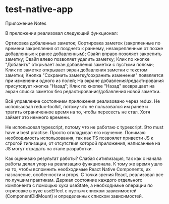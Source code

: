 # test-native-app

Приложение Notes

В преложении реализовал следующий функционал:

Ортисовка добаленных заметок; 
Сортировка заметок (закрпленные по времени закрепления от позднего к раннему, незакрепленные от позже добавленных к ранее добавленным);
Свайп вправо позоляет закрепить заметку;
Свайп влево позволяет удалить заметку;
Клик по кнопке "Добавить" открывает экан добавления заметки с пустыми полями;
Клик по заметке открывает экран добавления заметки с текстом заметки;
Кнопка "Сохранить заметку/сохранить изменения" появляется при изменении одного из полей;
На экране добавления/редактирования присутсвует кнопка "Назад";
Клик по кнопке "Назад" возвращает на экран списка заметок без редактирования/добавления новой заметки.

Всё управление состоянием приложения реализовано через redux. Не использовал redux-toolkit, потому что не пользовался им ранее и тратить ограниченное время на то, чтобы пересесть не стал. Хотя займет это немного времени.

Не использовал typescript, потому что не работаю с typescript. Это must have и best practise. Просто откладывал его изучение.
Понимаю необходимость использования, так как TS позвоялет привести JS к строгой типизации, от отсутствия которой приложения, написанные на JS могут страдать на этапе разработки.

Как оцениваю результат работы?
Слабая ситилизация, так как с начала работы делал упор на реализацию функционала. К тому же время ушло на то, чтобы вспомнить необходимые React Native Components, их назначение, особенности и props.
С точки зрения React, реализовал все по лучшим практикам. Держал состояние каждого отдельного компонента с помощью хука useState, а необходимые операции по отрисовке в хуке useEffect c пустым списком зависимостей (ComponentDidMount) и определенных списком зависимостей.

